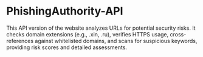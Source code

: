# PhishingAuthority-API
This API version of the website analyzes URLs for potential security risks. It checks domain extensions (e.g., .xin, .ru), verifies HTTPS usage, cross-references against whitelisted domains, and scans for suspicious keywords, providing risk scores and detailed assessments.
